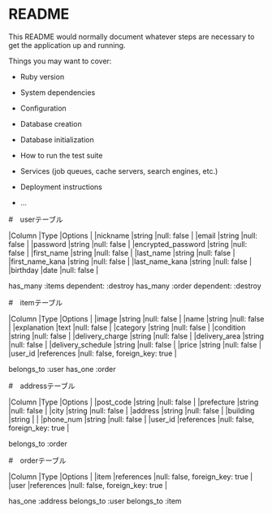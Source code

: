 # README

This README would normally document whatever steps are necessary to get the
application up and running.

Things you may want to cover:

* Ruby version

* System dependencies

* Configuration

* Database creation

* Database initialization

* How to run the test suite

* Services (job queues, cache servers, search engines, etc.)

* Deployment instructions

* ...

#　userテーブル

|Column             |Type   |Options     |
|nickname           |string |null: false |
|email              |string |null: false |
|password           |string |null: false |
|encrypted_password |string |null: false |
|first_name         |string |null: false |
|last_name          |string |null: false |
|first_name_kana    |string |null: false |
|last_name_kana     |string |null: false |
|birthday           |date   |null: false |

has_many :items dependent: :destroy
has_many :order dependent: :destroy


#　itemテーブル

|Column            |Type       |Options                        |
|image             |string     |null: false                    |
|name              |string     |null: false                    |
|explanation       |text       |null: false                    |
|category          |string     |null: false                    |
|condition         |string     |null: false                    |
|delivery_charge   |string     |null: false                    |
|delivery_area     |string     |null: false                    |
|delivery_schedule |string     |null: false                    |
|price             |string     |null: false                    |
|user_id           |references |null: false, foreign_key: true |

belongs_to :user
has_one :order


#　addressテーブル

|Column     |Type       |Options                        |
|post_code  |string     |null: false                    |
|prefecture |string     |null: false                    |
|city       |string     |null: false                    |
|address    |string     |null: false                    |
|building   |string     |                               |
|phone_num  |string     |null: false                    |
|user_id    |references |null: false, foreign_key: true |

belongs_to :order


#　orderテーブル

|Column   |Type       |Options                        |
|item     |references |null: false, foreign_key: true |
|user     |references |null: false, foreign_key: true |

has_one :address
belongs_to :user
belongs_to :item
